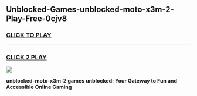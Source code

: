 
## Unblocked-Games-unblocked-moto-x3m-2-Play-Free-0cjv8
<h3>
<a href="https://premium76.site?title=unblocked-moto-x3m-2&ref=17A">CLICK TO PLAY</a></h3>
<hr>

<h3>
<a href="https://premium76.site?title=unblocked-moto-x3m-2&ref=17A">CLICK 2 PLAY</a>
  
</h3>

<a href="https://premium76.site?title=unblocked-moto-x3m-2&ref=17A"><img src="https://clearcache.store/games.png"></a>


**unblocked-moto-x3m-2 games unblocked: Your Gateway to Fun and Accessible Online Gaming**
